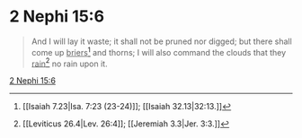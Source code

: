 # 2 Nephi 15:6

> And I will lay it waste; it shall not be pruned nor digged; but there shall come up <u>briers</u>[^a] and thorns; I will also command the clouds that they <u>rain</u>[^b] no rain upon it.

[2 Nephi 15:6](https://www.churchofjesuschrist.org/study/scriptures/bofm/2-ne/15?lang=eng&id=p6#p6)


[^a]: [[Isaiah 7.23|Isa. 7:23 (23-24)]]; [[Isaiah 32.13|32:13.]]
[^b]: [[Leviticus 26.4|Lev. 26:4]]; [[Jeremiah 3.3|Jer. 3:3.]]
